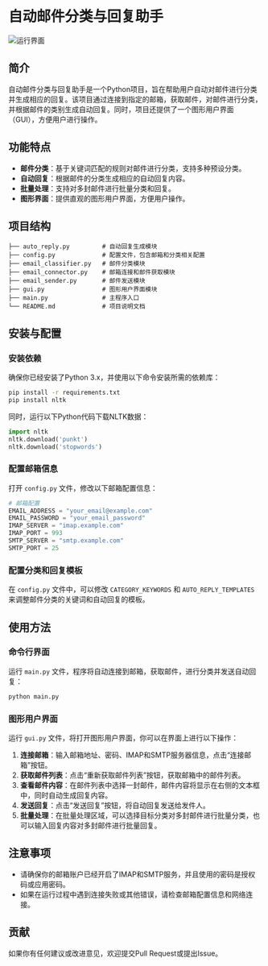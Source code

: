 # 自动邮件分类与回复助手

![运行界面](image/2.jpg)

## 简介
自动邮件分类与回复助手是一个Python项目，旨在帮助用户自动对邮件进行分类并生成相应的回复。该项目通过连接到指定的邮箱，获取邮件，对邮件进行分类，并根据邮件的类别生成自动回复。同时，项目还提供了一个图形用户界面（GUI），方便用户进行操作。

## 功能特点
- **邮件分类**：基于关键词匹配的规则对邮件进行分类，支持多种预设分类。
- **自动回复**：根据邮件的分类生成相应的自动回复内容。
- **批量处理**：支持对多封邮件进行批量分类和回复。
- **图形界面**：提供直观的图形用户界面，方便用户操作。

## 项目结构
```
├── auto_reply.py         # 自动回复生成模块
├── config.py             # 配置文件，包含邮箱和分类相关配置
├── email_classifier.py   # 邮件分类模块
├── email_connector.py    # 邮箱连接和邮件获取模块
├── email_sender.py       # 邮件发送模块
├── gui.py                # 图形用户界面模块
├── main.py               # 主程序入口
└── README.md             # 项目说明文档
```

## 安装与配置
### 安装依赖
确保你已经安装了Python 3.x，并使用以下命令安装所需的依赖库：
```bash
pip install -r requirements.txt
pip install nltk
```
同时，运行以下Python代码下载NLTK数据：
```python
import nltk
nltk.download('punkt')
nltk.download('stopwords')
```

### 配置邮箱信息
打开 `config.py` 文件，修改以下邮箱配置信息：
```python
# 邮箱配置
EMAIL_ADDRESS = "your_email@example.com"
EMAIL_PASSWORD = "your_email_password"
IMAP_SERVER = "imap.example.com"
IMAP_PORT = 993
SMTP_SERVER = "smtp.example.com"
SMTP_PORT = 25
```

### 配置分类和回复模板
在 `config.py` 文件中，可以修改 `CATEGORY_KEYWORDS` 和 `AUTO_REPLY_TEMPLATES` 来调整邮件分类的关键词和自动回复的模板。

## 使用方法
### 命令行界面
运行 `main.py` 文件，程序将自动连接到邮箱，获取邮件，进行分类并发送自动回复：
```bash
python main.py
```

### 图形用户界面
运行 `gui.py` 文件，将打开图形用户界面，你可以在界面上进行以下操作：
1. **连接邮箱**：输入邮箱地址、密码、IMAP和SMTP服务器信息，点击“连接邮箱”按钮。
2. **获取邮件列表**：点击“重新获取邮件列表”按钮，获取邮箱中的邮件列表。
3. **查看邮件内容**：在邮件列表中选择一封邮件，邮件内容将显示在右侧的文本框中，同时自动生成回复内容。
4. **发送回复**：点击“发送回复”按钮，将自动回复发送给发件人。
5. **批量处理**：在批量处理区域，可以选择目标分类对多封邮件进行批量分类，也可以输入回复内容对多封邮件进行批量回复。

## 注意事项
- 请确保你的邮箱账户已经开启了IMAP和SMTP服务，并且使用的密码是授权码或应用密码。
- 如果在运行过程中遇到连接失败或其他错误，请检查邮箱配置信息和网络连接。

## 贡献
如果你有任何建议或改进意见，欢迎提交Pull Request或提出Issue。